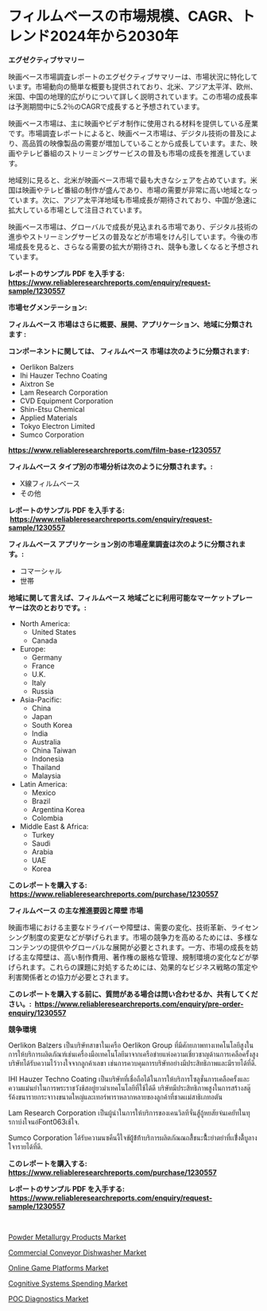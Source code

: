 <p><h1>フィルムベースの市場規模、CAGR、トレンド2024年から2030年</h1></p><p><strong>エグゼクティブサマリー</strong></p>
<p><p>映画ベース市場調査レポートのエグゼクティブサマリーは、市場状況に特化しています。市場動向の簡単な概要も提供されており、北米、アジア太平洋、欧州、米国、中国の地理的広がりについて詳しく説明されています。この市場の成長率は予測期間中に5.2％のCAGRで成長すると予想されています。</p><p>映画ベース市場は、主に映画やビデオ制作に使用される材料を提供している産業です。市場調査レポートによると、映画ベース市場は、デジタル技術の普及により、高品質の映像製品の需要が増加していることから成長しています。また、映画やテレビ番組のストリーミングサービスの普及も市場の成長を推進しています。</p><p>地域別に見ると、北米が映画ベース市場で最も大きなシェアを占めています。米国は映画やテレビ番組の制作が盛んであり、市場の需要が非常に高い地域となっています。次に、アジア太平洋地域も市場成長が期待されており、中国が急速に拡大している市場として注目されています。</p><p>映画ベース市場は、グローバルで成長が見込まれる市場であり、デジタル技術の進歩やストリーミングサービスの普及などが市場をけん引しています。今後の市場成長を見ると、さらなる需要の拡大が期待され、競争も激しくなると予想されています。</p></p>
<p><strong>レポートのサンプル PDF を入手する: <a href="https://www.reliableresearchreports.com/enquiry/request-sample/1230557">https://www.reliableresearchreports.com/enquiry/request-sample/1230557</a></strong></p>
<p><strong>市場セグメンテーション:</strong></p>
<p><strong> フィルムベース 市場はさらに概要、展開、アプリケーション、地域に分類されます :</strong></p>
<p><strong>コンポーネントに関しては、 フィルムベース 市場は次のように分類されます: &nbsp;</strong></p>
<p><ul><li>Oerlikon Balzers</li><li>Ihi Hauzer Techno Coating</li><li>Aixtron Se</li><li>Lam Research Corporation</li><li>CVD Equipment Corporation</li><li>Shin-Etsu Chemical</li><li>Applied Materials</li><li>Tokyo Electron Limited</li><li>Sumco Corporation</li></ul></p>
<p><strong><a href="https://www.reliableresearchreports.com/film-base-r1230557">https://www.reliableresearchreports.com/film-base-r1230557</a></strong></p>
<p><strong> フィルムベース タイプ別の市場分析は次のように分類されます。:</strong></p>
<p><ul><li>X線フィルムベース</li><li>その他</li></ul></p>
<p><strong>レポートのサンプル PDF を入手する: &nbsp;<a href="https://www.reliableresearchreports.com/enquiry/request-sample/1230557">https://www.reliableresearchreports.com/enquiry/request-sample/1230557</a></strong></p>
<p><strong> フィルムベース アプリケーション別の市場産業調査は次のように分類されます。:</strong></p>
<p><ul><li>コマーシャル</li><li>世帯</li></ul></p>
<p><strong>地域に関して言えば、フィルムベース 地域ごとに利用可能なマーケットプレーヤーは次のとおりです。:</strong></p>
<p><ul>
    <li>
        North America:
        <ul>
            <li>United States</li>
            <li>Canada</li>
        </ul>
    </li>
    <li>
        Europe:
        <ul>
            <li>Germany</li>
            <li>France</li>
            <li>U.K.</li>
            <li>Italy</li>
            <li>Russia</li>
        </ul>
    </li>
    <li>
        Asia-Pacific:
        <ul>
            <li>China</li>
            <li>Japan</li>
            <li>South Korea</li>
            <li>India</li>
            <li>Australia</li>
            <li>China Taiwan</li>
            <li>Indonesia</li>
            <li>Thailand</li>
            <li>Malaysia</li>
        </ul>
    </li>
    <li>
        Latin America:
        <ul>
            <li>Mexico</li>
            <li>Brazil</li>
            <li>Argentina Korea</li>
            <li>Colombia</li>
        </ul>
    </li>
    <li>
        Middle East & Africa:
        <ul>
            <li>Turkey</li>
            <li>Saudi</li>
            <li>Arabia</li>
            <li>UAE</li>
            <li>Korea</li>
        </ul>
    </li>
    </ul></p>
<p><strong>このレポートを購入する: &nbsp;<a href="https://www.reliableresearchreports.com/purchase/1230557">https://www.reliableresearchreports.com/purchase/1230557</a></strong></p>
<p><strong>フィルムベース の主な推進要因と障壁 市場</strong></p>
<p><p>映画市場における主要なドライバーや障壁は、需要の変化、技術革新、ライセンシング制度の変更などが挙げられます。市場の競争力を高めるためには、多様なコンテンツの提供やグローバルな展開が必要とされます。一方、市場の成長を妨げる主な障壁は、高い制作費用、著作権の厳格な管理、規制環境の変化などが挙げられます。これらの課題に対処するためには、効果的なビジネス戦略の策定や利害関係者との協力が必要とされます。</p></p>
<p><strong>このレポートを購入する前に、質問がある場合は問い合わせるか、共有してください。:&nbsp; <a href="https://www.reliableresearchreports.com/enquiry/pre-order-enquiry/1230557">https://www.reliableresearchreports.com/enquiry/pre-order-enquiry/1230557</a></strong></p>
<p><strong>競争環境</strong></p>
<p><p>Oerlikon Balzers เป็นบริษัทสาขาในเครือ Oerlikon Group ที่มีศักยภาพทางเทคโนโลยีสูงในการให้บริการผลิตภัณฑ์เช่นเครื่องมือเทคโนโลยีมาจากเครือข่ายแห่งความเชี่ยวชาญด้านการเคลือครั้งสูง บริษัทได้รับความไว้วางใจจากลูกค้าเลขา เช่นการควบคุมการบริษัทอย่างมีประสิทธิภาพและมีรายได้ที่ดี. </p><p>IHI Hauzer Techno Coating เป็นบริษัทที่เชื่อถือได้ในการให้บริการโซลูชั่นการเคลือครั้งและความแม่นยำในการพระราชวังช้สอยู่ยวมำเทคโนโลยีที่ใช้ได้ดี บริษัทมีประสิทธิภาพสูงในการสร้างสตู๊รัค้งขนารายกระจาางขนาดใหญ่และเทอร์พาราหลากหลายของลูกค้าที่ชาดเเม่สาธิเภทอตัน</p><p>Lam Research Corporation เป็นผู้นำในการให้บริการของเคนวิลทีจั่นสู่้ถู้หยสัยจ่นเคยัทในทุรกาบ์งใจนอ่Font063เช้ใจ.</p><p>Sumco Corporation ได้รับความนซคืนงี้ใจขัผู้้ข้้ท้้าบริการผลิตภัณณถสี้้ชนะน้ี้้้ะยำตยำที่เเข้ี่่งด้ี้บูลางใจารายได้ที่ดี.</p></p>
<p><strong>このレポートを購入する: &nbsp; <a href="https://www.reliableresearchreports.com/purchase/1230557">https://www.reliableresearchreports.com/purchase/1230557</a></strong></p>
<p><strong>レポートのサンプル PDF を入手する: &nbsp;<a href="https://www.reliableresearchreports.com/enquiry/request-sample/1230557">https://www.reliableresearchreports.com/enquiry/request-sample/1230557</a></strong><strong></strong></p>
<p>&nbsp;</p>
<p><p><a href="https://issuu.com/reportprime-2/docs/powder-metallurgy-products-market-size-2030.pptx">Powder Metallurgy Products Market</a></p><p><a href="https://view.publitas.com/reportprime-1/commercial-conveyor-dishwasher-market-exploring-market-share-market-trends-and-future-growth/">Commercial Conveyor Dishwasher Market</a></p><p><a href="https://www.linkedin.com/pulse/online-game-platforms-market-furnishes-information-share-trends-fyvvf?trackingId=Rizgc8qfMcY4jaBEdLhINA%3D%3D">Online Game Platforms Market</a></p><p><a href="https://www.linkedin.com/pulse/cognitive-systems-spending-market-comprehensive-assessment-type-vn0sf?trackingId=M84v%2Fl51sHp3Zt47BQ3KqA%3D%3D">Cognitive Systems Spending Market</a></p><p><a href="https://picayune-night-cbd.notion.site/POC-Diagnostics-Market-Trends-Forecast-and-Competitive-Analysis-to-2031-e944939a34a64840bad274b47af840ce">POC Diagnostics Market</a></p></p>